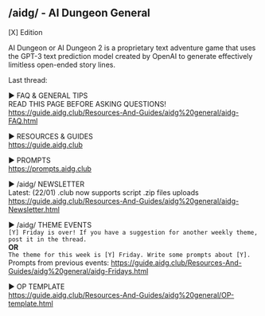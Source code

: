 ## /aidg/ - AI Dungeon General
[X] Edition

AI Dungeon or AI Dungeon 2 is a proprietary text adventure game that uses the GPT-3 text prediction model created by OpenAI to generate effectively limitless open-ended story lines.

Last thread: 

▶ FAQ & GENERAL TIPS\
READ THIS PAGE BEFORE ASKING QUESTIONS!\
https://guide.aidg.club/Resources-And-Guides/aidg%20general/aidg-FAQ.html

▶ RESOURCES & GUIDES\
https://guide.aidg.club

▶ PROMPTS\
https://prompts.aidg.club

▶ /aidg/ NEWSLETTER\
Latest: (22/01) .club now supports script .zip files uploads\
https://guide.aidg.club/Resources-And-Guides/aidg%20general/aidg-Newsletter.html

▶ /aidg/ THEME EVENTS\
`[Y] Friday is over! If you have a suggestion for another weekly theme, post it in the thread.`\
**OR**\
`The theme for this week is [Y] Friday. Write some prompts about [Y].`\
Prompts from previous events: https://guide.aidg.club/Resources-And-Guides/aidg%20general/aidg-Fridays.html

▶ OP TEMPLATE\
https://guide.aidg.club/Resources-And-Guides/aidg%20general/OP-template.html
